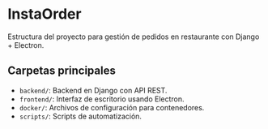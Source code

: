 # InstaOrder

Estructura del proyecto para gestión de pedidos en restaurante con Django + Electron.

## Carpetas principales

- `backend/`: Backend en Django con API REST.
- `frontend/`: Interfaz de escritorio usando Electron.
- `docker/`: Archivos de configuración para contenedores.
- `scripts/`: Scripts de automatización.
